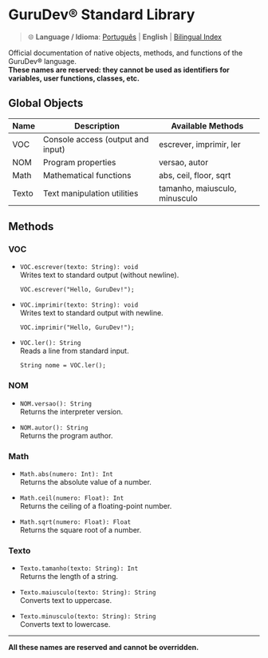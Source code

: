 # GuruDev® Standard Library

> 🌐 **Language / Idioma**: [Português](BIBLIOTECA_PADRAO.md) | **English** | [Bilingual Index](../BILINGUAL_INDEX.md)

Official documentation of native objects, methods, and functions of the GuruDev® language.  
**These names are reserved: they cannot be used as identifiers for variables, user functions, classes, etc.**

## Global Objects

| Name    | Description                            | Available Methods             |
|---------|----------------------------------------|------------------------------|
| VOC     | Console access (output and input)      | escrever, imprimir, ler      |
| NOM     | Program properties                     | versao, autor                |
| Math    | Mathematical functions                 | abs, ceil, floor, sqrt       |
| Texto   | Text manipulation utilities            | tamanho, maiusculo, minusculo|

## Methods

### VOC

- `VOC.escrever(texto: String): void`  
  Writes text to standard output (without newline).
  ```gurudev
  VOC.escrever("Hello, GuruDev!");
  ```

- `VOC.imprimir(texto: String): void`  
  Writes text to standard output with newline.
  ```gurudev
  VOC.imprimir("Hello, GuruDev!");
  ```

- `VOC.ler(): String`  
  Reads a line from standard input.
  ```gurudev
  String nome = VOC.ler();
  ```

### NOM

- `NOM.versao(): String`  
  Returns the interpreter version.

- `NOM.autor(): String`  
  Returns the program author.

### Math

- `Math.abs(numero: Int): Int`  
  Returns the absolute value of a number.

- `Math.ceil(numero: Float): Int`  
  Returns the ceiling of a floating-point number.

- `Math.sqrt(numero: Float): Float`  
  Returns the square root of a number.

### Texto

- `Texto.tamanho(texto: String): Int`  
  Returns the length of a string.

- `Texto.maiusculo(texto: String): String`  
  Converts text to uppercase.

- `Texto.minusculo(texto: String): String`  
  Converts text to lowercase.

---

**All these names are reserved and cannot be overridden.**